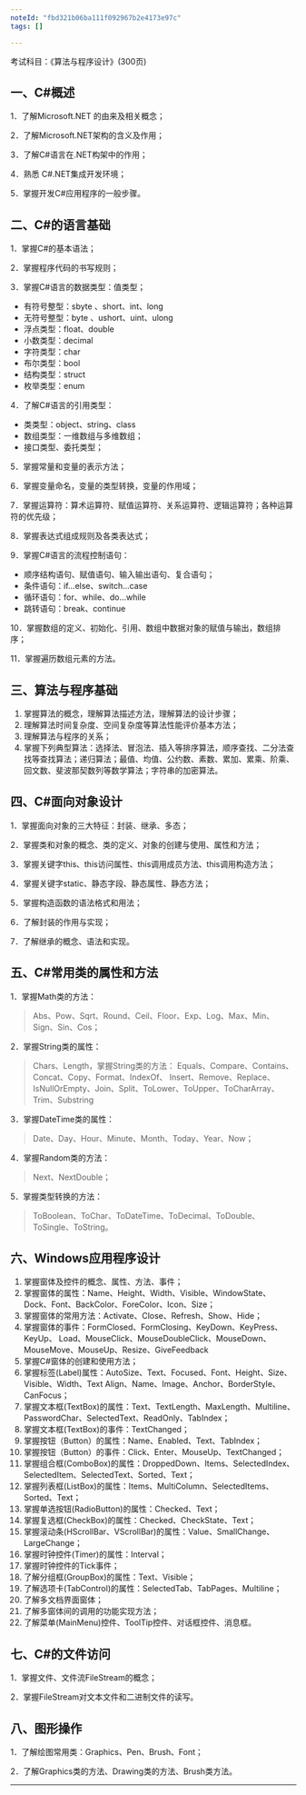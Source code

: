 ```yaml
---
noteId: "fbd321b06ba111f092967b2e4173e97c"
tags: []

---
```


考试科目：《算法与程序设计》(300页)

## 一、C#概述
1．了解Microsoft.NET 的由来及相关概念；

2．了解Microsoft.NET架构的含义及作用；

3．了解C#语言在.NET构架中的作用；

4．熟悉 C#.NET集成开发环境；

5．掌握开发C#应用程序的一般步骤。
## 二、C#的语言基础
1．掌握C#的基本语法；

2．掌握程序代码的书写规则；

3．掌握C#语言的数据类型：值类型；

- 有符号整型：sbyte 、short、int、long
- 无符号整型：byte 、ushort、uint、ulong
- 浮点类型：float、double
- 小数类型：decimal
- 字符类型：char
- 布尔类型：bool
- 结构类型：struct
- 枚举类型：enum

4．了解C#语言的引用类型：

- 类类型：object、string、class
- 数组类型：一维数组与多维数组；
- 接口类型、委托类型；

5．掌握常量和变量的表示方法；

6．掌握变量命名，变量的类型转换，变量的作用域；

7．掌握运算符：算术运算符、赋值运算符、关系运算符、逻辑运算符；各种运算符的优先级；

8．掌握表达式组成规则及各类表达式；

9．掌握C#语言的流程控制语句：

- 顺序结构语句、赋值语句、输入输出语句、复合语句；
- 条件语句：if…else、switch…case
- 循环语句：for、while、do…while 
- 跳转语句：break、continue

10．掌握数组的定义、初始化、引用、数组中数据对象的赋值与输出，数组排序；

11．掌握遍历数组元素的方法。

## 三、算法与程序基础

1. 掌握算法的概念，理解算法描述方法，理解算法的设计步骤；
2. 理解算法时间复杂度、空间复杂度等算法性能评价基本方法；
3. 理解算法与程序的关系；
4. 掌握下列典型算法：选择法、冒泡法、插入等排序算法，顺序查找、二分法查找等查找算法；递归算法；最值、均值、公约数、素数、累加、累乘、阶乘、回文数、斐波那契数列等数学算法；字符串的加密算法。

## 四、C#面向对象设计

1．掌握面向对象的三大特征：封装、继承、多态；

2．掌握类和对象的概念、类的定义、对象的创建与使用、属性和方法；

3．掌握关键字this、this访问属性、this调用成员方法、this调用构造方法；

4．掌握关键字static、静态字段、静态属性、静态方法；

5．掌握构造函数的语法格式和用法；

6．了解封装的作用与实现；

7．了解继承的概念、语法和实现。

## 五、C#常用类的属性和方法
1．掌握Math类的方法：

> Abs、Pow、Sqrt、Round、Ceil、Floor、Exp、Log、Max、Min、Sign、Sin、Cos；

2．掌握String类的属性：

>Chars、Length，掌握String类的方法： Equals、Compare、Contains、Concat、Copy、Format、IndexOf、 Insert、Remove、Replace、IsNullOrEmpty、Join、Split、ToLower、ToUpper、ToCharArray、Trim、Substring

3．掌握DateTime类的属性：

>Date、Day、Hour、Minute、Month、Today、Year、Now；

4．掌握Random类的方法：

> Next、NextDouble；

5．掌握类型转换的方法：

>ToBoolean、ToChar、ToDateTime、ToDecimal、ToDouble、ToSingle、ToString。


## 六、Windows应用程序设计

1. 掌握窗体及控件的概念、属性、方法、事件；
2. 掌握窗体的属性：Name、Height、Width、Visible、WindowState、Dock、Font、BackColor、ForeColor、Icon、Size；
3. 掌握窗体的常用方法：Activate、Close、Refresh、Show、Hide；
4. 掌握窗体的事件：FormClosed、FormClosing、KeyDown、KeyPress、KeyUp、 Load、MouseClick、MouseDoubleClick、MouseDown、MouseMove、MouseUp、Resize、GiveFeedback
5. 掌握C#窗体的创建和使用方法；
6. 掌握标签(Label)属性：AutoSize、Text、Focused、Font、Height、Size、Visible、Width、Text Align、Name、Image、Anchor、BorderStyle、CanFocus；
7. 掌握文本框(TextBox)的属性：Text、TextLength、MaxLength、Multiline、PasswordChar、SelectedText、ReadOnly、TabIndex；
8. 掌握文本框(TextBox)的事件：TextChanged；
9. 掌握按钮（Button）的属性：Name、Enabled、Text、TabIndex；
10. 掌握按钮（Button）的事件：Click、Enter、MouseUp、TextChanged；
11. 掌握组合框(ComboBox)的属性：DroppedDown、Items、SelectedIndex、SelectedItem、SelectedText、Sorted、Text；
12. 掌握列表框(ListBox)的属性：Items、MultiColumn、SelectedItems、Sorted、Text；
13. 掌握单选按钮(RadioButton)的属性：Checked、Text；
14. 掌握复选框(CheckBox)的属性：Checked、CheckState、Text；
15. 掌握滚动条(HScrollBar、VScrollBar)的属性：Value、SmallChange、LargeChange；
16. 掌握时钟控件(Timer)的属性：Interval；
17. 掌握时钟控件的Tick事件；
18. 了解分组框(GroupBox)的属性：Text、Visible；
19. 了解选项卡(TabControl)的属性：SelectedTab、TabPages、Multiline；
20. 了解多文档界面窗体；
21. 了解多窗体间的调用的功能实现方法；
22. 了解菜单(MainMenu)控件、ToolTip控件、对话框控件、消息框。
## 七、C#的文件访问
1．掌握文件、文件流FileStream的概念；

2．掌握FileStream对文本文件和二进制文件的读写。
## 八、图形操作
1．了解绘图常用类：Graphics、Pen、Brush、Font；

2．了解Graphics类的方法、Drawing类的方法、Brush类方法。

---

